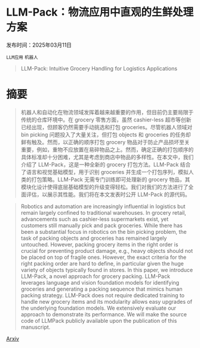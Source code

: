 # LLM-Pack：物流应用中直观的生鲜处理方案

发布时间：2025年03月11日

`LLM应用` `机器人`

> LLM-Pack: Intuitive Grocery Handling for Logistics Applications

# 摘要

> 机器人和自动化在物流领域发挥着越来越重要的作用，但目前仍主要局限于传统的仓库环境中。在 grocery 零售方面，虽然 cashier-less 超市等创新已经出现，但顾客仍然需要手动挑选和打包 groceries。尽管机器人领域对 bin picking 问题投入了大量关注，但打包 objects 和 groceries 的任务却鲜有触及。然而，以正确的顺序打包 grocery 物品对于防止产品损坏至关重要，例如，重物不应放置在易碎物品之上。然而，确定正确的打包顺序的具体标准却十分困难，尤其是考虑到商店中物品的多样性。在本文中，我们介绍了 LLM-Pack，这是一种全新的 grocery 打包方法。LLM-Pack 结合了语言和视觉基础模型，用于识别 groceries 并生成一个打包序列，模拟人类的打包策略。LLM-Pack 无需专门训练即可处理新的 grocery 物品，其模块化设计使得底层基础模型的升级变得轻松。我们对我们的方法进行了全面评估，以展示其性能。我们将在本文发表时公开 LLM-Pack 的源代码。

> Robotics and automation are increasingly influential in logistics but remain largely confined to traditional warehouses. In grocery retail, advancements such as cashier-less supermarkets exist, yet customers still manually pick and pack groceries. While there has been a substantial focus in robotics on the bin picking problem, the task of packing objects and groceries has remained largely untouched. However, packing grocery items in the right order is crucial for preventing product damage, e.g., heavy objects should not be placed on top of fragile ones. However, the exact criteria for the right packing order are hard to define, in particular given the huge variety of objects typically found in stores. In this paper, we introduce LLM-Pack, a novel approach for grocery packing. LLM-Pack leverages language and vision foundation models for identifying groceries and generating a packing sequence that mimics human packing strategy. LLM-Pack does not require dedicated training to handle new grocery items and its modularity allows easy upgrades of the underlying foundation models. We extensively evaluate our approach to demonstrate its performance. We will make the source code of LLMPack publicly available upon the publication of this manuscript.

[Arxiv](https://arxiv.org/abs/2503.08445)